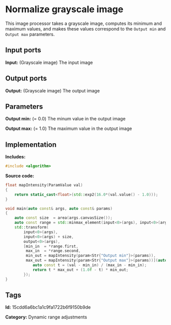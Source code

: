 # Normalize grayscale image

This image processor takes a grayscale image, computes its minimum and maximum values, and makes these values correspond to the `Output min` and `Output max` parameters.

## Input ports

__Input:__ (Grayscale image) The input image

## Output ports

__Output:__ (Grayscale image) The output image

## Parameters

__Output min:__ (= 0.0) The minum value in the output image

__Output max:__ (= 1.0) The maximum value in the output image

## Implementation

__Includes:__

```c++
#include <algorithm>
```

__Source code:__

```c++
float mapIntensity(ParamValue val)
{
	return static_cast<float>(std::exp2(16.0*(val.value() - 1.0)));
}

void main(auto const& args, auto const& params)
{
	auto const size  = area(args.canvasSize());
	auto const range = std::minmax_element(input<0>(args), input<0>(args) + size);
	std::transform(
	    input<0>(args),
	    input<0>(args) + size,
	    output<0>(args),
	    [min_in  = *range.first,
	     max_in  = *range.second,
	     min_out = mapIntensity(param<Str{"Output min"}>(params)),
	     max_out = mapIntensity(param<Str{"Output max"}>(params))](auto val) {
		    auto const t = (val - min_in) / (max_in - min_in);
		    return t * max_out + (1.0f - t) * min_out;
	    });
}
```

## Tags

__Id:__ 15cdd6a6bc1a1c9fa1722b6f9150b9de

__Category:__ Dynamic range adjustments